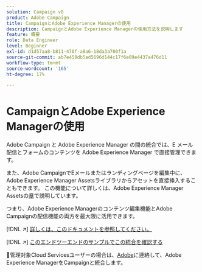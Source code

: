 ```yaml
---
solution: Campaign v8
product: Adobe Campaign
title: CampaignとAdobe Experience Managerの使用
description: CampaignとAdobe Experience Managerの使用方法を説明します
feature: 概要
role: Data Engineer
level: Beginner
exl-id: d1d57aa8-b811-470f-a8a6-18da3a700f1a
source-git-commit: ab7e458db5ad5696d144c17f6e89e4437a476d11
workflow-type: tm+mt
source-wordcount: '165'
ht-degree: 17%

---
```


# CampaignとAdobe Experience Managerの使用

Adobe Campaign と Adobe Experience Manager の間の統合では、E メール配信とフォームのコンテンツを Adobe Experience Manager で直接管理できます。

また、Adobe CampaignでEメールまたはランディングページを編集中に、Adobe Experience Manager Assetsライブラリからアセットを直接挿入することもできます。 この機能について詳しくは、Adobe Experience Manager Assetsの[章](https://experienceleague.adobe.com/docs/experience-manager-cloud-service/assets/overview.html)で説明しています。

つまり、Adobe Experience Managerのコンテンツ編集機能とAdobe Campaignの配信機能の両方を最大限に活用できます。

[!DNL :arrow_upper_right:] [詳しくは、このドキュメントを参照してください。](https://experienceleague.adobe.com/docs/experience-manager-65/administering/integration/campaignonpremise.html?lang=en#aem-and-adobe-campaign-integration-workflow)

[!DNL :arrow_upper_right:] [このエンドツーエンドのサンプルでこの統合を確認する](https://experienceleague.adobe.com/docs/campaign-classic/using/integrating-with-adobe-experience-cloud/adobe-experience-manager/creating-an-experience-manager-newsletter.html?lang=en#integrating-with-adobe-experience-cloud)

:speech_balloon:管理対象Cloud Servicesユーザーの場合は、[Adobe](../start/campaign-faq.md#support)に連絡して、Adobe Experience ManagerをCampaignと統合します。


